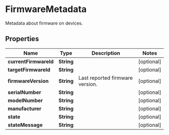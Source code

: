 

# FirmwareMetadata

Metadata about firmware on devices.

## Properties

| Name | Type | Description | Notes |
|------------ | ------------- | ------------- | -------------|
|**currentFirmwareId** | **String** |  |  [optional] |
|**targetFirmwareId** | **String** |  |  [optional] |
|**firmwareVersion** | **String** | Last reported firmware version. |  [optional] |
|**serialNumber** | **String** |  |  [optional] |
|**modelNumber** | **String** |  |  [optional] |
|**manufacturer** | **String** |  |  [optional] |
|**state** | **String** |  |  [optional] |
|**stateMessage** | **String** |  |  [optional] |




